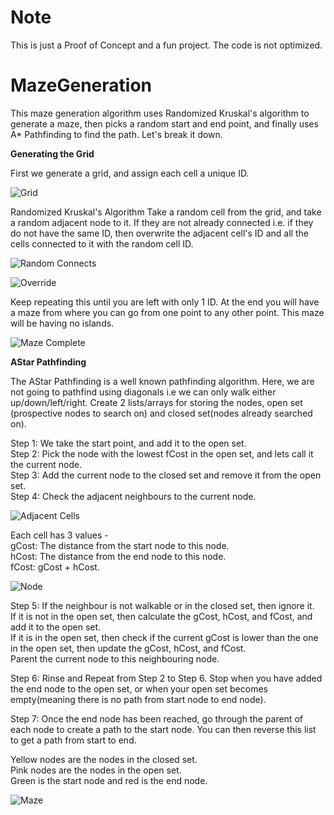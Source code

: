 # Note
This is just a Proof of Concept and a fun project. The code is not optimized.

# MazeGeneration
This maze generation algorithm uses Randomized Kruskal's algorithm to generate a maze, then picks a random start and end point, and finally uses A* Pathfinding to find the path. Let's break it down.

**Generating the Grid**

First we generate a grid, and assign each cell a unique ID.

![Grid](https://user-images.githubusercontent.com/38834548/171787576-bc10fcc8-3b91-471d-b6e1-7ff0e24ef207.png)



Randomized Kruskal's Algorithm
Take a random cell from the grid, and take a random adjacent node to it. If they are not already connected i.e. if they do not have the same ID, then overwrite the adjacent cell's ID and all the cells connected to it with the random cell ID.

![Random Connects](https://user-images.githubusercontent.com/38834548/171787596-a6f3bb83-d662-4839-b738-8a237fbe7aff.png)

![Override](https://user-images.githubusercontent.com/38834548/171787606-753e0bf7-8297-4554-993c-2e473c717f09.png)


Keep repeating this until you are left with only 1 ID. At the end you will have a maze from where you can go from one point to any other point. This maze will be having no islands.

![Maze Complete](https://user-images.githubusercontent.com/38834548/171787629-07a177bb-2ba3-440a-8105-44f248feb929.png)


**AStar Pathfinding**

The AStar Pathfinding is a well known pathfinding algorithm. Here, we are not going to pathfind using diagonals i.e we can only walk either up/down/left/right. Create 2 lists/arrays for storing the nodes, open set (prospective nodes to search on) and closed set(nodes already searched on).

Step 1: We take the start point, and add it to the open set.<br>
Step 2: Pick the node with the lowest fCost in the open set, and lets call it the current node.<br>
Step 3: Add the current node to the closed set and remove it from the open set.<br>
Step 4: Check the adjacent neighbours to the current node.<br>

![Adjacent Cells](https://user-images.githubusercontent.com/38834548/171789306-c29753d3-9d86-4f65-b3f6-3e1aa9790c2f.png)

Each cell has 3 values -<br>
gCost: The distance from the start node to this node.<br>
hCost: The distance from the end node to this node.<br>
fCost: gCost + hCost.<br>

![Node](https://user-images.githubusercontent.com/38834548/171789432-f9f3a3b8-423b-4680-b441-48a3f50c6f35.png)

Step 5: If the neighbour is not walkable or in the closed set, then ignore it.<br>
        If it is not in the open set, then calculate the gCost, hCost, and fCost, and add it to the open set.<br>
        If it is in the open set, then check if the current gCost is lower than the one in the open set, then update the gCost, hCost, and fCost.<br>
        Parent the current node to this neighbouring node.<br>
        
Step 6: Rinse and Repeat from Step 2 to Step 6. Stop when you have added the end node to the open set, or when your open set becomes empty(meaning there is no path from start node to end node).

Step 7: Once the end node has been reached, go through the parent of each node to create a path to the start node. You can then reverse this list to get a path from start to end.

Yellow nodes are the nodes in the closed set.<br>
Pink nodes are the nodes in the open set.<br>
Green is the start node and red is the end node.<br>

![Maze](https://user-images.githubusercontent.com/38834548/171792439-0b431d82-237b-46fc-97d3-0300cdf49841.png)
